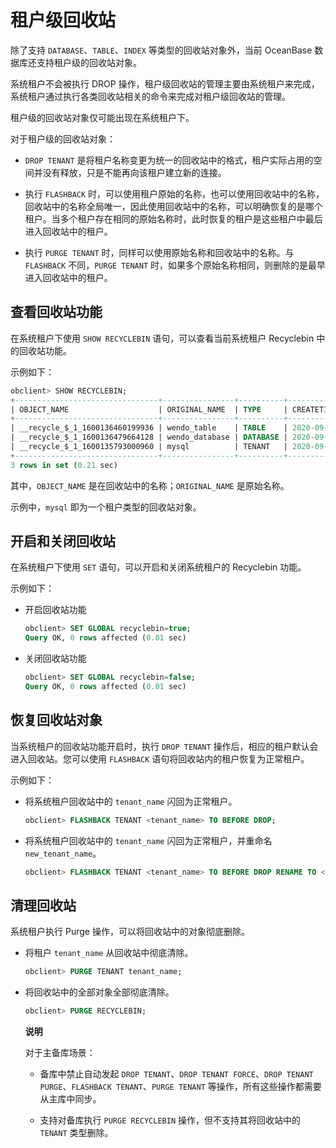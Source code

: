 租户级回收站 
===========================



除了支持 `DATABASE`、`TABLE`、`INDEX` 等类型的回收站对象外，当前 OceanBase 数据库还支持租户级的回收站对象。

系统租户不会被执行 DROP 操作，租户级回收站的管理主要由系统租户来完成，系统租户通过执行各类回收站相关的命令来完成对租户级回收站的管理。

租户级的回收站对象仅可能出现在系统租户下。

对于租户级的回收站对象：

* `DROP TENANT` 是将租户名称变更为统一的回收站中的格式，租户实际占用的空间并没有释放，只是不能再向该租户建立新的连接。

  

* 执行 `FLASHBACK` 时，可以使用租户原始的名称，也可以使用回收站中的名称，回收站中的名称全局唯一，因此使用回收站中的名称，可以明确恢复的是哪个租户。当多个租户存在相同的原始名称时，此时恢复的租户是这些租户中最后进入回收站中的租户。

  

* 执行 `PURGE TENANT` 时，同样可以使用原始名称和回收站中的名称。与 `FLASHBACK` 不同，`PURGE TENANT` 时，如果多个原始名称相同，则删除的是最早进入回收站中的租户。

  




查看回收站功能 
----------------------------

在系统租户下使用 `SHOW RECYCLEBIN` 语句，可以查看当前系统租户 Recyclebin 中的回收站功能。

示例如下：

```sql
obclient> SHOW RECYCLEBIN;
+--------------------------------+----------------+----------+----------------------------+
| OBJECT_NAME                    | ORIGINAL_NAME  | TYPE     | CREATETIME                 |
+--------------------------------+----------------+----------+----------------------------+
| __recycle_$_1_1600136460199936 | wendo_table    | TABLE    | 2020-09-15 10:21:00.207886 |
| __recycle_$_1_1600136479664128 | wendo_database | DATABASE | 2020-09-15 10:21:19.664534 |
| __recycle_$_1_1600135793000960 | mysql          | TENANT   | 2020-09-15 10:23:25.773877 |
+--------------------------------+----------------+----------+----------------------------+
3 rows in set (0.21 sec)
```



其中，`OBJECT_NAME` 是在回收站中的名称；`ORIGINAL_NAME` 是原始名称。

示例中，`mysql` 即为一个租户类型的回收站对象。

开启和关闭回收站 
-----------------------------

在系统租户下使用 `SET` 语句，可以开启和关闭系统租户的 Recyclebin 功能。

示例如下：

* 开启回收站功能

  ```sql
  obclient> SET GLOBAL recyclebin=true;
  Query OK, 0 rows affected (0.01 sec)
  ```

  

* 关闭回收站功能

  ```sql
  obclient> SET GLOBAL recyclebin=false;
  Query OK, 0 rows affected (0.01 sec)
  ```

  




恢复回收站对象 
----------------------------

当系统租户的回收站功能开启时，执行 `DROP TENANT` 操作后，相应的租户默认会进入回收站。您可以使用 `FLASHBACK` 语句将回收站内的租户恢复为正常租户。

示例如下：

* 将系统租户回收站中的 `tenant_name` 闪回为正常租户。

  ```sql
  obclient> FLASHBACK TENANT <tenant_name> TO BEFORE DROP;
  ```

  

* 将系统租户回收站中的 `tenant_name` 闪回为正常租户，并重命名 `new_tenant_name`。

  ```sql
  obclient> FLASHBACK TENANT <tenant_name> TO BEFORE DROP RENAME TO <new_tenant_name>;
  ```

  




清理回收站 
--------------------------

系统租户执行 Purge 操作，可以将回收站中的对象彻底删除。

* 将租户 `tenant_name` 从回收站中彻底清除。

  ```sql
  obclient> PURGE TENANT tenant_name;
  ```

  

* 将回收站中的全部对象全部彻底清除。

  ```sql
  obclient> PURGE RECYCLEBIN;
  ```

  
  **说明**

  

  对于主备库场景：
  * 备库中禁止自动发起 `DROP TENANT`、`DROP TENANT FORCE`、`DROP TENANT PURGE`、`FLASHBACK TENANT`、`PURGE TENANT` 等操作，所有这些操作都需要从主库中同步。

    
  
  * 支持对备库执行 `PURGE RECYCLEBIN` 操作，但不支持其将回收站中的 `TENANT` 类型删除。

    
  

  
  



